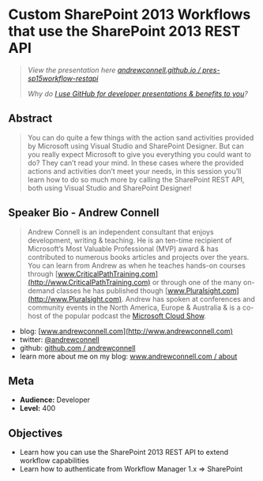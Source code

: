 Custom SharePoint 2013 Workflows that use the SharePoint 2013 REST API
=====================================================================
> *View the presentation here [andrewconnell.github.io / pres-sp15workflow-restapi](http://andrewconnell.github.io/pres-sp15workflow-restapi)*
>
>*Why do [I use GitHub for developer presentations & benefits to you](http://www.andrewconnell.com/blog/using-github-for-developer-presentations)?*


Abstract
--------
> You can do quite a few things with the action sand activities provided by Microsoft using Visual Studio and SharePoint Designer. But can you really expect Microsoft to give you everything you could want to do? They can’t read your mind. In these cases where the provided actions and activities don’t meet your needs, in this session you’ll learn how to do so much more by calling the SharePoint REST API, both using Visual Studio and SharePoint Designer!



Speaker Bio - Andrew Connell
----------------------------
> Andrew Connell is an independent consultant that enjoys development, writing & teaching. He is an ten-time recipient of Microsoft’s Most Valuable Professional (MVP) award & has contributed to numerous books articles and projects over the years. You can learn from Andrew as when he teaches hands-on courses through [www.CriticalPathTraining.com](http://www.CriticalPathTraining.com) or through one of the many on-demand classes he has published though [www.Pluralsight.com](http://www.Pluralsight.com). Andrew has spoken at conferences and community events in the North America, Europe & Australia & is a co-host of the popular podcast the [Microsoft Cloud Show](http://www.MicrosoftCloudShow.com).

- blog: [www.andrewconnell.com](http://www.andrewconnell.com)
- twitter: [@andrewconnell](http://www.twitter.com/andrewconnell)
- github: [github.com / andrewconnell](http://github.com/andrewconnell)
- learn more about me on my blog: [www.andrewconnell.com / about](http://www.andrewconnell.com/About)

Meta
----
- **Audience:** Developer
- **Level:** 400

Objectives
----------
- Learn how you can use the SharePoint 2013 REST API to extend workflow capabilities
- Learn how to authenticate from Workflow Manager 1.x => SharePoint
